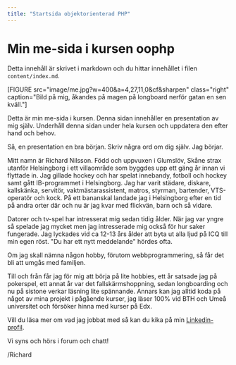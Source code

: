 ```yaml
---
title: "Startsida objektorienterad PHP"
---
```

Min me-sida i kursen oophp
=========================

Detta innehåll är skrivet i markdown och du hittar innehållet i filen `content/index.md`.

[FIGURE src="image/me.jpg?w=400&a=4,27,11,0&cf&sharpen" class="right" caption="Bild på mig, åkandes på magen på longboard nerför gatan en sen kväll."]

Detta är min me-sida i kursen. Denna sidan innehåller en presentation av mig själv. Underhåll denna sidan under hela kursen och uppdatera den efter hand och behov.

Så, en presentation en bra början. Skriv några ord om dig själv. Jag börjar.

Mitt namn är Richard Nilsson. Född och uppvuxen i Glumslöv, Skåne strax utanför Helsingborg i ett villaområde som byggdes upp ett gäng år innan vi flyttade in. Jag gillade hockey och har spelat innebandy, fotboll och hockey samt gått IB-programmet i Helsingborg. Jag har varit städare, diskare, kallskänka, servitör, vaktmästarassistent, matros, styrman, bartender, VTS-operatör och kock. På ett bananskal landade jag i Helsingborg efter en tid på andra orter där och nu är jag kvar med flickvän, barn och så vidare.

Datorer och tv-spel har intresserat mig sedan tidig ålder. När jag var yngre så spelade jag mycket men jag intresserade mig också för hur saker fungerade. Jag lyckades vid ca 12-13 års ålder att byta ut alla ljud på ICQ till min egen röst. "Du har ett nytt meddelande" hördes ofta.

Om jag skall nämna någon hobby, förutom webbprogrammering, så får det bli att umgås med familjen.

Till och från får jag för mig att börja på lite hobbies, ett år satsade jag på pokerspel, ett annat år var det fallskärmshoppning, sedan longboarding och nu på sistone verkar läsning lite spännande. Annars kan jag alltid koda på något av mina projekt i pågående kurser, jag läser 100% vid BTH och Umeå universitet och försöker hinna med kurser på Edx.

Vill du läsa mer om vad jag jobbat med så kan du kika på min [Linkedin-profil](https://www.linkedin.com/in/richard-nilsson-74192090).

Vi syns och hörs i forum och chatt!

/Richard
